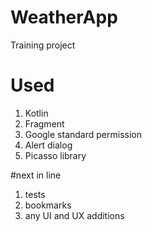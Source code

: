 # WeatherApp

Training project

# Used
1. Kotlin
2. Fragment
3. Google standard permission
4. Alert dialog
5. Picasso library

#next in line
1. tests
2. bookmarks
3. any UI and UX additions
